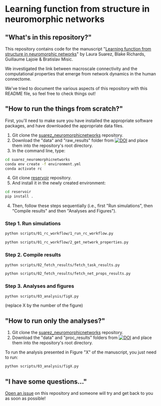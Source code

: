 # Learning function from structure in neuromorphic networks


## "What's in this repository?"

This repository contains code for the manuscript "[Learning function from structure in neuromorphic networks](https://www.biorxiv.org/content/10.1101/2020.11.10.350876v1)" by Laura Suarez, Blake Richards, Guillaume Lajoie & Bratislav Misic.

We investigated the link between macroscale connectivity and the computational properties that emerge from network dynamics in the human connectome.

We've tried to document the various aspects of this repository with this README file, so feel free to check things out!

## "How to run the things from scratch?"

First, you'll need to make sure you have installed the appropriate software packages, and have downloaded the appropriate data files.

1. Git clone the [suarez_neuromorphicnetworks](https://github.com/netneurolab/suarez_neuromorphicnetworks.git) repository.
2. Download the "data" and "raw_results" folder from [![DOI](https://zenodo.org/badge/DOI/10.5281/zenodo.4776453.svg)](https://doi.org/10.5281/zenodo.4776453) and place them into the repository's root directory.
3. In the command line, type:

```bash
cd suarez_neuromorphicnetworks
conda env create -f environment.yml
conda activate rc
```

4. Git clone [reservoir](https://github.com/estefanysuarez/reservoir.git) repository.
5. And install it in the newly created environment:
```bash
cd reservoir
pip install .
```

4. Then, follow these steps sequentially (i.e., first "Run simulations", then "Compile results" and then "Analyses and Figures").

### Step 1. Run simulations
```bash
python scripts/01_rc_workflow/1_run_rc_workflow.py

python scripts/01_rc_workflow/2_get_network_properties.py
```

### Step 2. Compile results
```bash
python scripts/02_fetch_results/fetch_task_results.py

python scripts/02_fetch_results/fetch_net_props_results.py
```
### Step 3. Analyses and figures
```bash
python scripts/03_analysis/figX.py
```
(replace X by the number of the figure)

## "How to run only the analyses?"
1. Git clone the [suarez_neuromorphicnetworks](https://github.com/netneurolab/suarez_neuromorphicnetworks.git) repository.
2. Download the "data" and "proc_results" folders from [![DOI](https://zenodo.org/badge/DOI/10.5281/zenodo.4776453.svg)](https://doi.org/10.5281/zenodo.4776453) and place them into the repository's root directory.

To run the analysis presented in Figure "X" of the manuscript, you just need to run:

```bash
python scripts/03_analysis/figX.py
```

## "I have some questions..."

[Open an issue](https://github.com/estefanysuarez/neuromorphic-networks/issues) on this repository and someone will try and get back to you as soon as possible!
